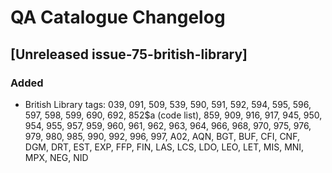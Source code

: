 # QA Catalogue Changelog

## [Unreleased issue-75-british-library]

### Added

- British Library tags: 039, 091, 509, 539, 590, 591, 592, 594, 595, 596, 597, 598, 599,
  690, 692, 852$a (code list), 859, 909, 916, 917, 945, 950, 954, 955, 957, 959, 960,
  961, 962, 963, 964, 966, 968, 970, 975, 976, 979, 980, 985, 990, 992, 996, 997,
  A02, AQN, BGT, BUF, CFI, CNF, DGM, DRT, EST, EXP, FFP, FIN, LAS, LCS, LDO, LEO, LET,
  MIS, MNI, MPX, NEG, NID
  